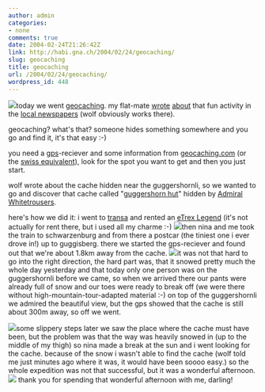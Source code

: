 ```yaml
---
author: admin
categories:
- none
comments: true
date: 2004-02-24T21:26:42Z
link: http://habi.gna.ch/2004/02/24/geocaching/
slug: geocaching
title: geocaching
url: /2004/02/24/geocaching/
wordpress_id: 448
---
```


[![](http://habi.gna.ch/blog/images/DSC03056-tm.jpg)](http://habi.gna.ch/blog/images/DSC03056.jpg)today we went [geocaching](http://www.geocaching.com/about/).
my flat-mate [wrote](http://www.espace.ch/medien/archiv/details.asp?newspaper=bz&vID=381286) [about](http://www.espace.ch/medien/archiv/details.asp?newspaper=bz&vID=381287) that fun activity in the [local newspapers](http://espace.ch/) (wolf obviously works there).  

geocaching? what's that?
someone hides something somewhere and you go and find it, it's that easy :-)

you need a [gps](http://directory.google.com/Top/Science/Earth_Sciences/Geomatics/GPS_-_Global_Positioning_System/)-reciever and some information from [geocaching.com](http://www.geocaching.com/) (or the [swiss equivalent](http://swissgeocache.ch/)), look for the spot you want to get and then you just start.

wolf wrote about the cache hidden near the guggershornli, so we wanted to go and discover that cache called "[guggershorn hut](http://www.geocaching.com/seek/cache_details.aspx?pf=&ID=103288&decrypt=&log=)" hidden by [Admiral Whitetrousers](http://www.geocaching.com/seek/nearest.aspx?ul=admiral+whitetrousers&submit4=Find).

here's how we did it: i went to [transa](http://transa.ch/deutsch/traveloutdoor/filialen/bern/index.html) and rented an [eTrex Legend](http://www.garmin.com/products/etrexLegend/) (it's not actually for rent there, but i used all my charme :-)
[![](http://habi.gna.ch/blog/images/DSC03041-tm.jpg)](http://habi.gna.ch/blog/images/DSC03041.jpg)then nina and me took the train to schwarzenburg and from there a postcar (the tiniest one i ever drove in!) up to guggisberg. there we started the gps-reciever and found out that we're about 1.8km away from the cache. 
[![](http://habi.gna.ch/blog/images/DSC03048-tm.jpg)](http://habi.gna.ch/blog/images/DSC03048.jpg)it was not that hard to go into the right direction, the hard part was, that it snowed pretty much the whole day yesterday and that today only one person was on the guggershornli before we came, so when we arrived there our pants were already full of snow and our toes were ready to break off (we were there without high-mountain-tour-adapted material :-)
on top of the guggershornli we admired the beautiful view, but the gps showed that the cache is still about 300m away, so off we went.  

[![](http://habi.gna.ch/blog/images/DSC03057-tm.jpg)](http://habi.gna.ch/blog/images/DSC03057.jpg)some slippery steps later we saw the place where the cache must have been, but the problem was that the way was heavily snowed in (up to the middle of my thigh) so nina made a break at the sun and i went looking for the cache. because of the snow i wasn't able to find the cache (wolf told me just minutes ago where it was, it would have been soooo easy.) so the whole expedition was not that successful, but it was a wonderful afternoon.
[![](http://habi.gna.ch/blog/images/DSC03054-tm.jpg)](http://habi.gna.ch/blog/images/DSC03054.jpg) thank you for spending that wonderful afternoon with me, darling!
